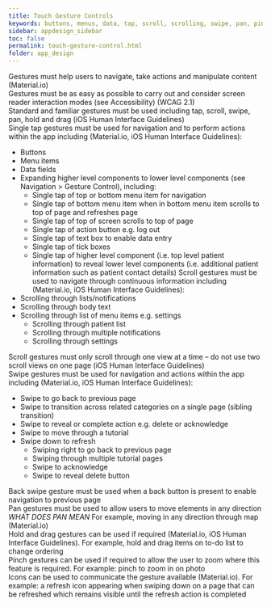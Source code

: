 ```yaml
---
title: Touch Gesture Controls
keywords: buttons, menus, data, tap, scroll, scrolling, swipe, pan, pinch, zoom, resize, elements, components, behaviour
sidebar: appdesign_sidebar
toc: false
permalink: touch-gesture-control.html
folder: app_design 
---
```


Gestures must help users to navigate, take actions and manipulate content (Material.io)  
Gestures must be as easy as possible to carry out and consider screen reader interaction modes (see Accessibility) (WCAG 2.1)  
Standard and familiar gestures must be used including tap, scroll, swipe, pan, hold and drag (iOS Human Interface Guidelines)  
Single tap gestures must be used for navigation and to perform actions within the app including (Material.io, iOS Human Interface Guidelines):  
* Buttons
* Menu items
* Data fields
* Expanding higher level components to lower level components (see Navigation > Gesture Control), including:
  * Single tap of top or bottom menu item for navigation
  * Single tap of bottom menu item when in bottom menu item scrolls to top of page and refreshes page
  * Single tap of top of screen scrolls to top of page
  * Single tap of action button e.g. log out
  * Single tap of text box to enable data entry
  * Single tap of tick boxes
  * Single tap of higher level component (i.e. top level patient information) to reveal lower level components (i.e. additional patient information such as patient contact details)
Scroll gestures must be used to navigate through continuous information including (Material.io, iOS Human Interface Guidelines):  
* Scrolling through lists/notifications
* Scrolling through body text
* Scrolling through list of menu items e.g. settings
  * Scrolling through patient list
  * Scrolling through multiple notifications
  * Scrolling through settings

Scroll gestures must only scroll through one view at a time – do not use two scroll views on one page (iOS Human Interface Guidelines)  
Swipe gestures must be used for navigation and actions within the app including (Material.io, iOS Human Interface Guidelines):  
* Swipe to go back to previous page
* Swipe to transition across related categories on a single page (sibling transition)
* Swipe to reveal or complete action e.g. delete or acknowledge
* Swipe to move through a tutorial
* Swipe down to refresh
  * Swiping right to go back to previous page
  * Swiping through multiple tutorial pages
  * Swipe to acknowledge
  * Swipe to reveal delete button  

Back swipe gesture must be used when a back button is present to enable navigation to previous page  
Pan gestures must be used to allow users to move elements in any direction  *WHAT DOES PAN MEAN*  For example, moving in any direction through map (Material.io)  
Hold and drag gestures can be used if required (Material.io, iOS Human Interface Guidelines). For example, hold and drag items on to-do list to change ordering  
Pinch gestures can be used if required to allow the user to zoom where this feature is required. For example: pinch to zoom in on photo  
Icons can be used to communicate the gesture available (Material.io). For example: a refresh icon appearing when swiping down on a page that can be refreshed which remains visible until the refresh action is completed  